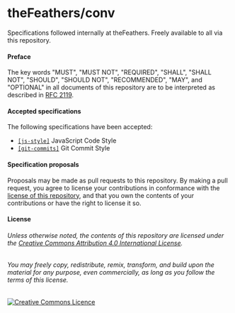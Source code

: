 # theFeathers/conv

Specifications followed internally at theFeathers. Freely available to all via this repository.

#### Preface

The key words "MUST", "MUST NOT", "REQUIRED", "SHALL", "SHALL NOT", "SHOULD", "SHOULD NOT", "RECOMMENDED", "MAY", and "OPTIONAL" in all documents of this repository are to be interpreted as described in [RFC 2119](https://www.ietf.org/rfc/rfc2119.txt).

#### Accepted specifications

The following specifications have been accepted:

- [`[js-style]`](./js-style.md) JavaScript Code Style
- [`[git-commits]`](./git-commits.md) Git Commit Style

#### Specification proposals

Proposals may be made as pull requests to this repository. By making a pull request, you agree to license your contributions in conformance with the [license of this repository](#license), and that you own the contents of your contributions or have the right to license it so.

#### License

###### Unless otherwise noted, the contents of this repository are licensed under the [Creative Commons Attribution 4.0 International License](http://creativecommons.org/licenses/by/4.0).

###### You may freely copy, redistribute, remix, transform, and build upon the material for any purpose, even commercially, as long as you follow the terms of this license.

[![Creative Commons Licence](https://i.creativecommons.org/l/by/4.0/88x31.png)](http://creativecommons.org/licenses/by/4.0)
